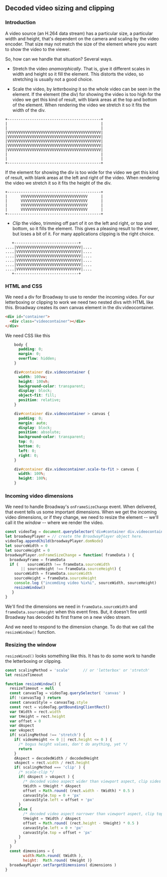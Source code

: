 ## Decoded video sizing and clipping

### Introduction

A video source (an H.264 data stream) has a particular size, a particular width and height, that's dependent on the camera and scaling by the video encoder.  That size may not match the size of the element where you want to show the video to the viewer.

So, how can we handle that situation? Several ways.

* Stretch the video *anamorphically*. That is, give it different scales in width and height so it fill the element. This distorts the video, so stretching is usually not a good choice.

* Scale the video, by *letterboxing* it so the whole video can be seen in the element. If the element (the div) for showing the video is too high for the video we get this kind of result, with blank areas at the top and bottom of the element. When rendering the video we stretch it so it fits the width of the div.

```
+------------------------------------------+
|                                          |
|                                          |
|VVVVVVVVVVVVVVVVVVVVVVVVVVVVVVVVVVVVVVVVVV|
|VVVVVVVVVVVVVVVVVVVVVVVVVVVVVVVVVVVVVVVVVV|
|VVVVVVVVVVVVVVVVVVVVVVVVVVVVVVVVVVVVVVVVVV|
|VVVVVVVVVVVVVVVVVVVVVVVVVVVVVVVVVVVVVVVVVV|
|VVVVVVVVVVVVVVVVVVVVVVVVVVVVVVVVVVVVVVVVVV|
|                                          |
|                                          |
+------------------------------------------+
```

   If the element for showing the div is too wide for the video we get this kind of result, with blank areas at the left and right of the video. When rendering the video we stretch it so it fits the height of the div.

```
+------------------------------------------+
|      VVVVVVVVVVVVVVVVVVVVVVVVVVVVVV      |
|      VVVVVVVVVVVVVVVVVVVVVVVVVVVVVV      |
|      VVVVVVVVVVVVVVVVVVVVVVVVVVVVVV      |
|      VVVVVVVVVVVVVVVVVVVVVVVVVVVVVV      |
+------------------------------------------+
```
 
 * *Clip* the video, trimming off part of it on the left and right, or top and bottom, so it fills the element. This gives a pleasing result to the viewer, but loses a bit of it.  For many applications clipping is the right choice. 
 
 ```
    +-----------------------------+
....|VVVVVVVVVVVVVVVVVVVVVVVVVVVVV|....
....|VVVVVVVVVVVVVVVVVVVVVVVVVVVVV|....
....|VVVVVVVVVVVVVVVVVVVVVVVVVVVVV|....
....|VVVVVVVVVVVVVVVVVVVVVVVVVVVVV|....
....|VVVVVVVVVVVVVVVVVVVVVVVVVVVVV|....
....|VVVVVVVVVVVVVVVVVVVVVVVVVVVVV|....
    +-----------------------------+
```

### HTML and CSS

We need a div for Broadway to use to render the incoming video.  For our letterboxing or clipping to work we need two nested divs with HTML like this.  Broadway creates its own canvas element in the div.videocontainer.

```html
<div id="container">
  <div class="videocontainer"></div>
</div>
```

We need CSS like this

```css
    body {
      padding: 0;
      margin: 0;
      overflow: hidden;
    }

    div#container div.videocontainer {
      width: 100vw;
      height: 100vh;
      background-color: transparent;
      display: block;
      object-fit: fill;
      position: relative;
    }

    div#container div.videocontainer > canvas {
      padding: 0;
      margin: auto;
      display: block;
      position: absolute;
      background-color: transparent;
      top: 0;
      bottom: 0;
      left: 0;
      right: 0;
    }

    div#container div.videocontainer.scale-to-fit > canvas {
      width: 100%;
      height: 100%;
    }

```

### Incoming video dimensions

We need to handle Broadway's `onFrameSizeChange` event. When delivered, that event tells us some important dimensions.  When we get the incoming video dimensions, or if they  change, we need to resize the element -- we'll call it the *window* -- where we render the video.

```javascript
const videoTag = document.querySelector('div#container div.videocontainer')
let broadwayPlayer = // create the BroadwayPlayer object here.
videoTag.appendChild(broadwayPlayer.domNode)
let sourceWidth = 0
let sourceHeight = 0
broadwayPlayer.onFrameSizeChange = function( frameData ) {
  broadwayFrame = frameData
  if (    sourceWidth !== frameData.sourceWidth 
       || sourceHeight !== frameData.sourceHeight) {
    sourceWidth = frameData.sourceWidth
    sourceHeight = frameData.sourceHeight
    console.log ("incomding video %ix%i", sourceWidth, sourceHeight)
    resizeWindow()
   }
}
```
We'll find the dimensions we need in `frameData.sourceWidth` and `frameData.sourceHeight` when this event fires. But, it doesn't fire until Broadway has decoded its first frame on a new video stream.

And we need to respond to the dimension change. To do that we call the `resizeWindow()` function. 

### Resizing the window

`resizeWinod()` looks something like this. It has to do some work to handle the letterboxing or clipping. 

```javascript
const scalingMethod = 'scale'      // or 'letterbox' or 'stretch' 
let resizeTimeout

function resizeWindow() {
  resizeTimeout = null
  const canvasTag = videoTag.querySelector( 'canvas' )
  if( !canvasTag ) return
  const canvasStyle = canvasTag.style
  const rect = videoTag.getBoundingClientRect()
  var tWidth = rect.width
  var tHeight = rect.height
  var offset = 0
  var dAspect
  var vAspect
  if( scalingMethod !== 'stretch') {
    if( videoHeight <= 0 || rect.height <= 0 ) {
      /* bogus height values, don't do anything, yet */
      return
    }
    dAspect = decodedWidth / decodedHeight
    vAspect = rect.width / rect.height
    if( scalingMethod === 'clip' ) {
      /* scale-clip */
      if( dAspect > vAspect ) {
        /* decoded video aspect wider than viewport aspect, clip sides */
        tWidth = tHeight * dAspect
        offset = Math.round( (rect.width - tWidth) * 0.5 )
        canvasStyle.top = 0 + 'px'
        canvasStyle.left = offset + 'px'
      }
      else {
        /* decoded video aspect narrower than viewport aspect, clip top and bottom */
        tHeight = tWidth / dAspect
        offset = Math.round( (rect.height - tHeight) * 0.5 )
        canvasStyle.left = 0 + 'px'
        canvasStyle.top = offset + 'px'
      }
    }
  }
  const dimensions = {
        width:Math.round( tWidth ), 
        height:  Math.round( tHeight )}
  broadwayPLayer.setTargetDimensions( dimensions )
}
```





